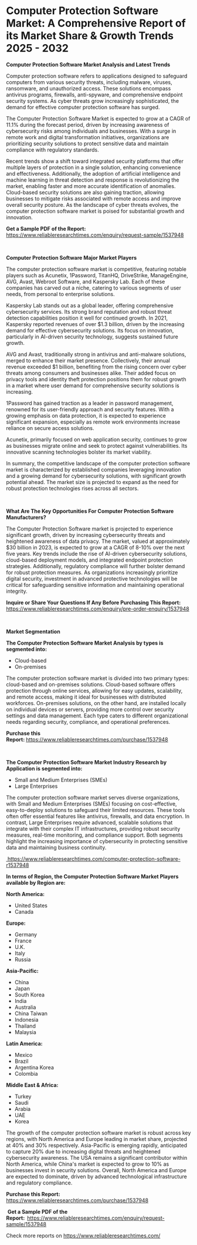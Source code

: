 <p><h1>Computer Protection Software Market: A Comprehensive Report of its Market Share & Growth Trends 2025 - 2032</h1></p><p><strong>Computer Protection Software Market Analysis and Latest Trends</strong></p>
<p><p>Computer protection software refers to applications designed to safeguard computers from various security threats, including malware, viruses, ransomware, and unauthorized access. These solutions encompass antivirus programs, firewalls, anti-spyware, and comprehensive endpoint security systems. As cyber threats grow increasingly sophisticated, the demand for effective computer protection software has surged.</p><p>The Computer Protection Software Market is expected to grow at a CAGR of 11.1% during the forecast period, driven by increasing awareness of cybersecurity risks among individuals and businesses. With a surge in remote work and digital transformation initiatives, organizations are prioritizing security solutions to protect sensitive data and maintain compliance with regulatory standards. </p><p>Recent trends show a shift toward integrated security platforms that offer multiple layers of protection in a single solution, enhancing convenience and effectiveness. Additionally, the adoption of artificial intelligence and machine learning in threat detection and response is revolutionizing the market, enabling faster and more accurate identification of anomalies. Cloud-based security solutions are also gaining traction, allowing businesses to mitigate risks associated with remote access and improve overall security posture. As the landscape of cyber threats evolves, the computer protection software market is poised for substantial growth and innovation.</p></p>
<p><strong>Get a Sample PDF of the Report:&nbsp;</strong> <a href="https://www.reliableresearchtimes.com/enquiry/request-sample/1537948?utm_campaign=3087&utm_medium=2&utm_source=Github&utm_content=ia&utm_term=10032025&utm_id=computer-protection-software">https://www.reliableresearchtimes.com/enquiry/request-sample/1537948</a></p>
<p>&nbsp;</p>
<p><strong>Computer Protection Software Major Market Players</strong></p>
<p><p>The computer protection software market is competitive, featuring notable players such as Acunetix, 1Password, TitanHQ, DriveStrike, ManageEngine, AVG, Avast, Webroot Software, and Kaspersky Lab. Each of these companies has carved out a niche, catering to various segments of user needs, from personal to enterprise solutions.</p><p>Kaspersky Lab stands out as a global leader, offering comprehensive cybersecurity services. Its strong brand reputation and robust threat detection capabilities position it well for continued growth. In 2021, Kaspersky reported revenues of over $1.3 billion, driven by the increasing demand for effective cybersecurity solutions. Its focus on innovation, particularly in AI-driven security technology, suggests sustained future growth.</p><p>AVG and Avast, traditionally strong in antivirus and anti-malware solutions, merged to enhance their market presence. Collectively, their annual revenue exceeded $1 billion, benefiting from the rising concern over cyber threats among consumers and businesses alike. Their added focus on privacy tools and identity theft protection positions them for robust growth in a market where user demand for comprehensive security solutions is increasing.</p><p>1Password has gained traction as a leader in password management, renowned for its user-friendly approach and security features. With a growing emphasis on data protection, it is expected to experience significant expansion, especially as remote work environments increase reliance on secure access solutions.</p><p>Acunetix, primarily focused on web application security, continues to grow as businesses migrate online and seek to protect against vulnerabilities. Its innovative scanning technologies bolster its market viability.</p><p>In summary, the competitive landscape of the computer protection software market is characterized by established companies leveraging innovation and a growing demand for cybersecurity solutions, with significant growth potential ahead. The market size is projected to expand as the need for robust protection technologies rises across all sectors.</p></p>
<p>&nbsp;</p>
<p><strong>What Are The Key Opportunities For Computer Protection Software Manufacturers?</strong></p>
<p><p>The Computer Protection Software market is projected to experience significant growth, driven by increasing cybersecurity threats and heightened awareness of data privacy. The market, valued at approximately $30 billion in 2023, is expected to grow at a CAGR of 8-10% over the next five years. Key trends include the rise of AI-driven cybersecurity solutions, cloud-based deployment models, and integrated endpoint protection strategies. Additionally, regulatory compliance will further bolster demand for robust protection measures. As organizations increasingly prioritize digital security, investment in advanced protective technologies will be critical for safeguarding sensitive information and maintaining operational integrity.</p></p>
<p><strong>Inquire or Share Your Questions If Any Before Purchasing This Report:</strong> <a href="https://www.reliableresearchtimes.com/enquiry/pre-order-enquiry/1537948?utm_campaign=3087&utm_medium=2&utm_source=Github&utm_content=ia&utm_term=10032025&utm_id=computer-protection-software">https://www.reliableresearchtimes.com/enquiry/pre-order-enquiry/1537948</a></p>
<p>&nbsp;</p>
<p><strong>Market Segmentation</strong></p>
<p><strong>The Computer Protection Software Market Analysis by types is segmented into:</strong></p>
<p><ul><li>Cloud-based</li><li>On-premises</li></ul></p>
<p><p>The computer protection software market is divided into two primary types: cloud-based and on-premises solutions. Cloud-based software offers protection through online services, allowing for easy updates, scalability, and remote access, making it ideal for businesses with distributed workforces. On-premises solutions, on the other hand, are installed locally on individual devices or servers, providing more control over security settings and data management. Each type caters to different organizational needs regarding security, compliance, and operational preferences.</p></p>
<p><strong>Purchase this Report:&nbsp;</strong><a href="https://www.reliableresearchtimes.com/purchase/1537948?utm_campaign=3087&utm_medium=2&utm_source=Github&utm_content=ia&utm_term=10032025&utm_id=computer-protection-software">https://www.reliableresearchtimes.com/purchase/1537948</a></p>
<p>&nbsp;</p>
<p><strong>The Computer Protection Software Market Industry Research by Application is segmented into:</strong></p>
<p><ul><li>Small and Medium Enterprises (SMEs)</li><li>Large Enterprises</li></ul></p>
<p><p>The computer protection software market serves diverse organizations, with Small and Medium Enterprises (SMEs) focusing on cost-effective, easy-to-deploy solutions to safeguard their limited resources. These tools often offer essential features like antivirus, firewalls, and data encryption. In contrast, Large Enterprises require advanced, scalable solutions that integrate with their complex IT infrastructures, providing robust security measures, real-time monitoring, and compliance support. Both segments highlight the increasing importance of cybersecurity in protecting sensitive data and maintaining business continuity.</p></p>
<p><a href="https://www.reliableresearchtimes.com/computer-protection-software-r1537948?utm_campaign=3087&utm_medium=2&utm_source=Github&utm_content=ia&utm_term=10032025&utm_id=computer-protection-software">&nbsp;https://www.reliableresearchtimes.com/computer-protection-software-r1537948</a></p>
<p><strong>In terms of Region, the Computer Protection Software Market Players available by Region are:</strong></p>
<p>
    <p> <strong> North America: </strong>
        <ul>
            <li>United States</li>
            <li>Canada</li>
        </ul>
        </p> 
    <p> <strong> Europe: </strong>
        <ul>
            <li>Germany</li>
            <li>France</li>
            <li>U.K.</li>
            <li>Italy</li>
            <li>Russia</li>
        </ul>
        </p> 
    <p> <strong> Asia-Pacific: </strong>
        <ul>
            <li>China</li>
            <li>Japan</li>
            <li>South Korea</li>
            <li>India</li>
            <li>Australia</li>
            <li>China Taiwan</li>
            <li>Indonesia</li>
            <li>Thailand</li>
            <li>Malaysia</li>
        </ul>
        </p> 
    <p> <strong> Latin America: </strong>
        <ul>
            <li>Mexico</li>
            <li>Brazil</li>
            <li>Argentina Korea</li>
            <li>Colombia</li>
        </ul>
        </p> 
    <p> <strong> Middle East & Africa: </strong>
        <ul>
            <li>Turkey</li>
            <li>Saudi</li>
            <li>Arabia</li>
            <li>UAE</li>
            <li>Korea</li>
        </ul>
    </p>
    </p>
<p><p>The growth of the computer protection software market is robust across key regions, with North America and Europe leading in market share, projected at 40% and 30% respectively. Asia-Pacific is emerging rapidly, anticipated to capture 20% due to increasing digital threats and heightened cybersecurity awareness. The USA remains a significant contributor within North America, while China's market is expected to grow to 10% as businesses invest in security solutions. Overall, North America and Europe are expected to dominate, driven by advanced technological infrastructure and regulatory compliance.</p></p>
<p><strong>Purchase this Report: </strong><a href="https://www.reliableresearchtimes.com/purchase/1537948?utm_campaign=3087&utm_medium=2&utm_source=Github&utm_content=ia&utm_term=10032025&utm_id=computer-protection-software">https://www.reliableresearchtimes.com/purchase/1537948</a></p>
<p>&nbsp;<strong>Get a Sample PDF of the Report:&nbsp;&nbsp;</strong><a href="https://www.reliableresearchtimes.com/enquiry/request-sample/1537948?utm_campaign=3087&utm_medium=2&utm_source=Github&utm_content=ia&utm_term=10032025&utm_id=computer-protection-software">https://www.reliableresearchtimes.com/enquiry/request-sample/1537948</a></p>
<p><strong></strong></p>
<p>Check more reports on <a href="https://www.reliableresearchtimes.com/?utm_campaign=3087&utm_medium=2&utm_source=Github&utm_content=ia&utm_term=10032025&utm_id=computer-protection-software">https://www.reliableresearchtimes.com/</a></p>